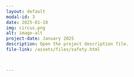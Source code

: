 ```yaml
---
layout: default
modal-id: 3
date: 2025-01-10
img: circus.png
alt: image-alt
project-date: January 2025
description: Open the project description file.
file-link: /assets/files/safety.html



---
```

